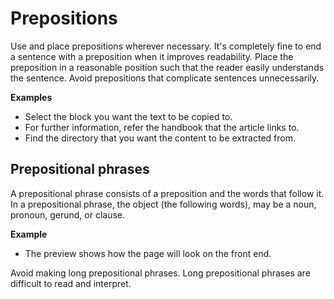 # Prepositions

Use and place prepositions wherever necessary. It's completely fine to end a sentence with a preposition when it improves readability. Place the preposition in a reasonable position such that the reader easily understands the sentence.
Avoid prepositions that complicate sentences unnecessarily.

**Examples**  

- Select the block you want the text to be copied to.
- For further information, refer the handbook that the article links to.
- Find the directory that you want the content to be extracted from.

## Prepositional phrases

A prepositional phrase consists of a preposition and the words that follow it. In a prepositional phrase, the object (the following words), may be a noun, pronoun, gerund, or clause.

**Example**  

- The preview shows how the page will look on the front end.

Avoid making long prepositional phrases. Long prepositional phrases are difficult to read and interpret.

